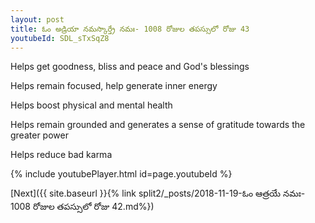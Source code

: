 ```yaml
---
layout: post
title: ఓం అడ్రియా నమస్కార్త్రే నమః- 1008 రోజుల తపస్సులో రోజు 43
youtubeId: SDL_sTxSqZ8
---
```

 
 
Helps get goodness, bliss and peace and God's blessings
 
Helps remain focused, help generate inner energy 
 
Helps boost physical and mental health 
 
Helps remain grounded and generates a sense of gratitude towards the greater power 
 
Helps reduce bad karma
 
 
 
 


{% include youtubePlayer.html id=page.youtubeId %}
 
[Next]({{ site.baseurl }}{% link  split2/_posts/2018-11-19-ఓం ఆత్రయే నమః- 1008 రోజుల తపస్సులో రోజు 42.md%})
 

